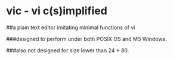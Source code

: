 # vic - vi c(s)implified


##a plain text editor imitating minimal functions of vi

###designed to perform under both POSIX OS and MS Windows.

###also not designed for size lower than 24 * 80.
